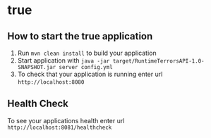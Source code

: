 # true

How to start the true application
---

1. Run `mvn clean install` to build your application
1. Start application with `java -jar target/RuntimeTerrorsAPI-1.0-SNAPSHOT.jar server config.yml`
1. To check that your application is running enter url `http://localhost:8080`

Health Check
---

To see your applications health enter url `http://localhost:8081/healthcheck`
